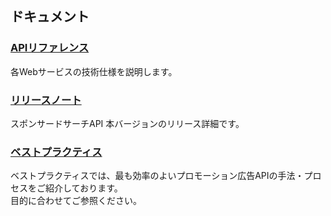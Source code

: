 ## ドキュメント
### [APIリファレンス](/docs/ja/api_reference/ReadMe.md)
各Webサービスの技術仕様を説明します。

### [リリースノート](/docs/ja/ReleaseNotes.md)
スポンサードサーチAPI 本バージョンのリリース詳細です。

### [ベストプラクティス](/docs/ja/bestpractice/ReadMe.md)
ベストプラクティスでは、最も効率のよいプロモーション広告APIの手法・プロセスをご紹介しております。<br>
目的に合わせてご参照ください。


